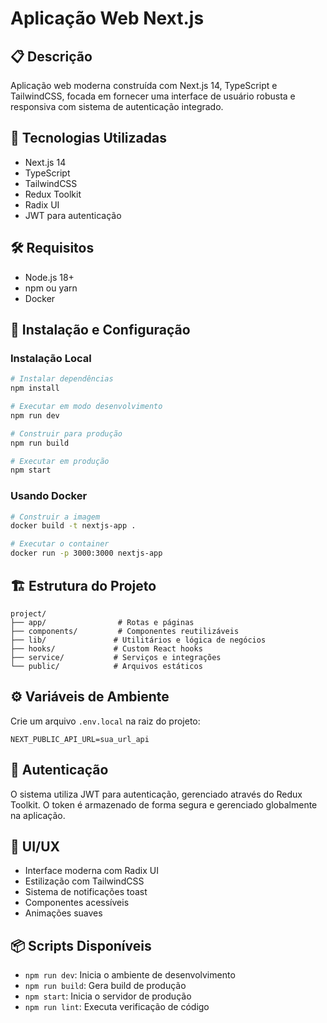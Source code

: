 # Aplicação Web Next.js

## 📋 Descrição
Aplicação web moderna construída com Next.js 14, TypeScript e TailwindCSS, focada em fornecer uma interface de usuário robusta e responsiva com sistema de autenticação integrado.

## 🚀 Tecnologias Utilizadas
- Next.js 14
- TypeScript
- TailwindCSS
- Redux Toolkit
- Radix UI
- JWT para autenticação

## 🛠️ Requisitos
- Node.js 18+
- npm ou yarn
- Docker

## 🔧 Instalação e Configuração

### Instalação Local
```bash
# Instalar dependências
npm install

# Executar em modo desenvolvimento
npm run dev

# Construir para produção
npm run build

# Executar em produção
npm start
```

### Usando Docker
```bash
# Construir a imagem
docker build -t nextjs-app .

# Executar o container
docker run -p 3000:3000 nextjs-app
```

## 🏗️ Estrutura do Projeto
```
project/
├── app/                # Rotas e páginas
├── components/         # Componentes reutilizáveis
├── lib/               # Utilitários e lógica de negócios
├── hooks/             # Custom React hooks
├── service/           # Serviços e integrações
└── public/            # Arquivos estáticos
```

## ⚙️ Variáveis de Ambiente
Crie um arquivo `.env.local` na raiz do projeto:
```
NEXT_PUBLIC_API_URL=sua_url_api
```

## 🔐 Autenticação
O sistema utiliza JWT para autenticação, gerenciado através do Redux Toolkit. O token é armazenado de forma segura e gerenciado globalmente na aplicação.

## 🎨 UI/UX
- Interface moderna com Radix UI
- Estilização com TailwindCSS
- Sistema de notificações toast
- Componentes acessíveis
- Animações suaves

## 📦 Scripts Disponíveis
- `npm run dev`: Inicia o ambiente de desenvolvimento
- `npm run build`: Gera build de produção
- `npm start`: Inicia o servidor de produção
- `npm run lint`: Executa verificação de código
